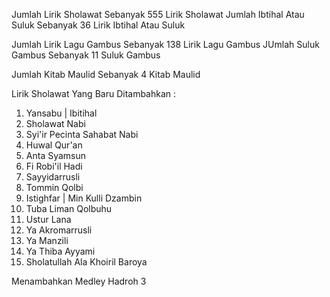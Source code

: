 Jumlah Lirik Sholawat Sebanyak 555 Lirik Sholawat
Jumlah Ibtihal Atau Suluk Sebanyak 36 Lirik Ibtihal Atau Suluk

Jumlah Lirik Lagu Gambus Sebanyak 138 Lirik Lagu Gambus
JUmlah Suluk Gambus Sebanyak 11 Suluk Gambus

Jumlah Kitab Maulid Sebanyak 4 Kitab Maulid

Lirik Sholawat Yang Baru Ditambahkan :
1. Yansabu | Ibitihal
2. Sholawat Nabi
3. Syi'ir Pecinta Sahabat Nabi
4. Huwal Qur'an
5. Anta Syamsun
6. Fi Robi'il Hadi
7. Sayyidarrusli
8. Tommin Qolbi
9. Istighfar | Min Kulli Dzambin
10. Tuba Liman Qolbuhu
11. Ustur Lana
12. Ya Akromarrusli
13. Ya Manzili
14. Ya Thiba Ayyami
15. Sholatullah Ala Khoiril Baroya

Menambahkan Medley Hadroh 3